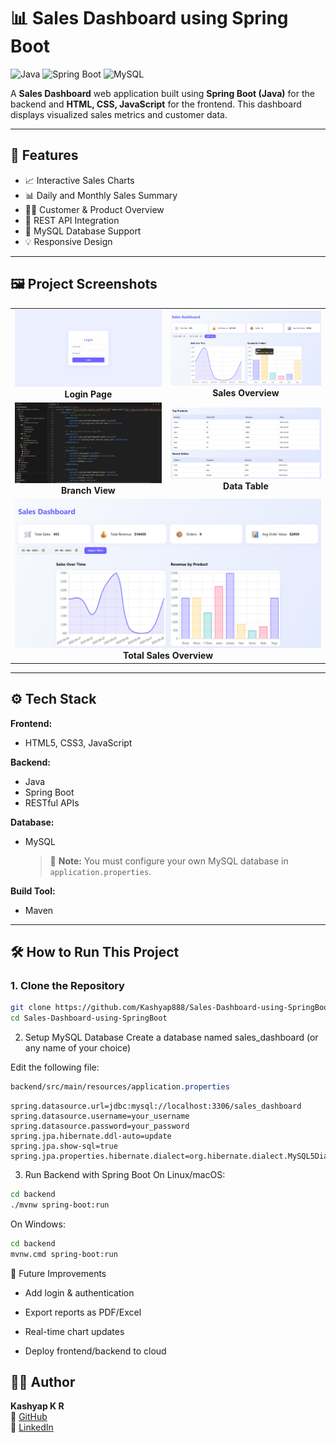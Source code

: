 # 📊 Sales Dashboard using Spring Boot

![Java](https://img.shields.io/badge/Java-ED8B00?style=for-the-badge&logo=java&logoColor=white)
![Spring Boot](https://img.shields.io/badge/Spring_Boot-6DB33F?style=for-the-badge&logo=spring-boot&logoColor=white)
![MySQL](https://img.shields.io/badge/MySQL-00758F?style=for-the-badge&logo=mysql&logoColor=white)

A **Sales Dashboard** web application built using **Spring Boot (Java)** for the backend and **HTML, CSS, JavaScript** for the frontend. This dashboard displays visualized sales metrics and customer data.

---

## 🚀 Features

- 📈 Interactive Sales Charts
- 📊 Daily and Monthly Sales Summary
- 👨‍💼 Customer & Product Overview
- 🔄 REST API Integration
- 💾 MySQL Database Support
- 💡 Responsive Design

---

## 🖼️ Project Screenshots

<table>
  <tr>
    <td align="center">
      <img src="https://raw.githubusercontent.com/Kashyap888/Sales-Dashboard-using-SpringBoot/main/Screenshoot/Login.png" alt="Login Page" width="350"/><br>
      <strong>Login Page</strong>
    </td>
    <td align="center">
      <img src="https://raw.githubusercontent.com/Kashyap888/Sales-Dashboard-using-SpringBoot/main/Screenshoot/sales%20overview%202.png" alt="Sales Overview" width="350"/><br>
      <strong>Sales Overview</strong>
    </td>
  </tr>
  <tr>
    <td align="center">
      <img src="https://raw.githubusercontent.com/Kashyap888/Sales-Dashboard-using-SpringBoot/main/Screenshoot/branch.png" alt="Branch View" width="350"/><br>
      <strong>Branch View</strong>
    </td>
    <td align="center">
      <img src="https://raw.githubusercontent.com/Kashyap888/Sales-Dashboard-using-SpringBoot/main/Screenshoot/data.png" alt="Data Table" width="350"/><br>
      <strong>Data Table</strong>
    </td>
  </tr>
  <tr>
    <td align="center" colspan="2">
      <img src="https://raw.githubusercontent.com/Kashyap888/Sales-Dashboard-using-SpringBoot/main/Screenshoot/Sales%20overview.png" alt="Total Sales Overview" width="700"/><br>
      <strong>Total Sales Overview</strong>
    </td>
  </tr>
</table>

---

## ⚙️ Tech Stack

**Frontend:**
- HTML5, CSS3, JavaScript

**Backend:**
- Java
- Spring Boot
- RESTful APIs

**Database:**
- MySQL  
  > 🔧 **Note:** You must configure your own MySQL database in `application.properties`.

**Build Tool:**
- Maven

---

## 🛠️ How to Run This Project

### 1. Clone the Repository

```bash
git clone https://github.com/Kashyap888/Sales-Dashboard-using-SpringBoot.git
cd Sales-Dashboard-using-SpringBoot
```
2. Setup MySQL Database
Create a database named sales_dashboard (or any name of your choice)

Edit the following file:

```css
backend/src/main/resources/application.properties
```
```properties
spring.datasource.url=jdbc:mysql://localhost:3306/sales_dashboard
spring.datasource.username=your_username
spring.datasource.password=your_password
spring.jpa.hibernate.ddl-auto=update
spring.jpa.show-sql=true
spring.jpa.properties.hibernate.dialect=org.hibernate.dialect.MySQL5Dialect
```
3. Run Backend with Spring Boot
On Linux/macOS:

```bash
cd backend
./mvnw spring-boot:run
```
On Windows:

```bash
cd backend
mvnw.cmd spring-boot:run
```
📌 Future Improvements
- Add login & authentication

- Export reports as PDF/Excel

- Real-time chart updates

- Deploy frontend/backend to cloud

## 🙋‍♂️ Author

**Kashyap K R**  
📍 [GitHub](https://github.com/Kashyap888)  
🔗 [LinkedIn](https://linkedin.com/in/kashyap-k-r-b6b764266)

